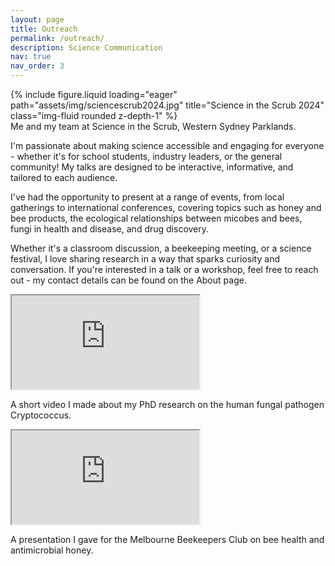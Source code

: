 ```yaml
---
layout: page
title: Outreach
permalink: /outreach/
description: Science Communication
nav: true
nav_order: 3
---
```

<div class="row">
    <div class="col-sm mt-3 mt-md-0">
        {% include figure.liquid loading="eager" path="assets/img/sciencescrub2024.jpg" title="Science in the Scrub 2024" class="img-fluid rounded z-depth-1" %}
    </div>
</div>
<div class="caption">
    Me and my team at Science in the Scrub, Western Sydney Parklands.
</div>

I'm passionate about making science accessible and engaging for everyone - whether it's for school students, industry leaders, or the general community! My talks are designed to be interactive, informative, and tailored to each audience.

I've had the opportunity to present at a range of events, from local gatherings to international conferences, covering topics such as honey and bee products, the ecological relationships between micobes and bees, fungi in health and disease, and drug discovery.

Whether it's a classroom discussion, a beekeeping meeting, or a science festival, I love sharing research in a way that sparks curiosity and conversation. If you're interested in a talk or a workshop, feel free to reach out - my contact details can be found on the About page.


<div class="row justify-content-sm-center">
    <div class="col-sm-6 mt-3 mt-md-0">
        <div class="embed-responsive embed-responsive-16by9">
            <iframe class="embed-responsive-item" src="https://www.youtube.com/embed/6S_SLLPco10" allowfullscreen></iframe>
        </div>
        <p class="video-caption text-center">A short video I made about my PhD research on the human fungal pathogen Cryptococcus.</p>
    </div>
    <div class="col-sm-6 mt-3 mt-md-0">
        <div class="embed-responsive embed-responsive-16by9">
            <iframe class="embed-responsive-item" src="https://www.youtube.com/embed/l63anKzFk4M" allowfullscreen></iframe>
        </div>
        <p class="video-caption text-center">A presentation I gave for the Melbourne Beekeepers Club on bee health and antimicrobial honey.</p>
    </div>
</div>

